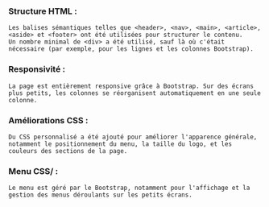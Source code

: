 ### Structure HTML :

    Les balises sémantiques telles que <header>, <nav>, <main>, <article>, <aside> et <footer> ont été utilisées pour structurer le contenu.
    Un nombre minimal de <div> a été utilisé, sauf là où c'était nécessaire (par exemple, pour les lignes et les colonnes Bootstrap).

### Responsivité :

    La page est entièrement responsive grâce à Bootstrap. Sur des écrans plus petits, les colonnes se réorganisent automatiquement en une seule colonne.

### Améliorations CSS :

    Du CSS personnalisé a été ajouté pour améliorer l'apparence générale, notamment le positionnement du menu, la taille du logo, et les couleurs des sections de la page.

### Menu CSS/ :

    Le menu est géré par le Bootstrap, notamment pour l'affichage et la gestion des menus déroulants sur les petits écrans.
